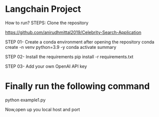 # Langchain Project
How to run?
STEPS:
Clone the repository

https://github.com/anirudhmittal2019/Celebrity-Search-Application

STEP 01- Create a conda environment after opening the repository
conda create -n venv python=3.9 -y
conda activate summary

STEP 02- Install the requirements
pip install -r requirements.txt

STEP 03- Add your own OpenAI API key

# Finally run the following command
python example1.py

Now,open up you local host and port

